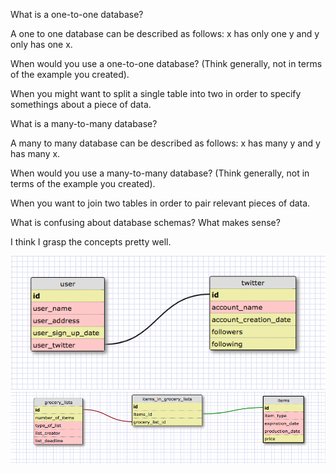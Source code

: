 What is a one-to-one database?

A one to one database can be described as follows:
x has only one y and y only has one x.

When would you use a one-to-one database? (Think generally, not in terms of the example you created).

When you might want to split a single table into two in order to specify somethings about a piece of data.

What is a many-to-many database?

A many to many database can be described as follows:
x has many y and y has many x.

When would you use a many-to-many database? (Think generally, not in terms of the example you created).

When you want to join two tables in order to pair relevant pieces of data.

What is confusing about database schemas? What makes sense?

I think I grasp the concepts pretty well.

<img src="imgs/twitter_schema.png">
<img src="imgs/many-to-many-schema.png">
